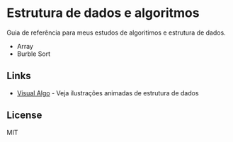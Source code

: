 # Estrutura de dados e algoritmos 

Guia de referência para meus estudos de algoritimos e estrutura de dados.

- Array
- Burble Sort

## Links
- [Visual Algo](https://visualgo.net/en) - Veja ilustrações animadas de estrutura de dados

## License

MIT
